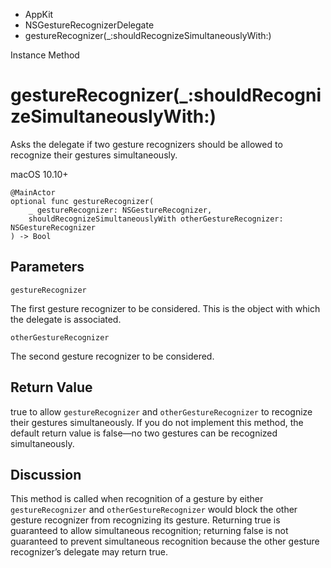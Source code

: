 

- AppKit
- NSGestureRecognizerDelegate
-  gestureRecognizer(\_:shouldRecognizeSimultaneouslyWith:) 

Instance Method

# gestureRecognizer(\_:shouldRecognizeSimultaneouslyWith:)

Asks the delegate if two gesture recognizers should be allowed to recognize their gestures simultaneously.

macOS 10.10+

``` source
@MainActor
optional func gestureRecognizer(
    _ gestureRecognizer: NSGestureRecognizer,
    shouldRecognizeSimultaneouslyWith otherGestureRecognizer: NSGestureRecognizer
) -> Bool
```

## Parameters 

`gestureRecognizer`  

The first gesture recognizer to be considered. This is the object with which the delegate is associated.

`otherGestureRecognizer`  

The second gesture recognizer to be considered.

## Return Value

true to allow `gestureRecognizer` and `otherGestureRecognizer` to recognize their gestures simultaneously. If you do not implement this method, the default return value is false—no two gestures can be recognized simultaneously.

## Discussion

This method is called when recognition of a gesture by either `gestureRecognizer` and `otherGestureRecognizer` would block the other gesture recognizer from recognizing its gesture. Returning true is guaranteed to allow simultaneous recognition; returning false is not guaranteed to prevent simultaneous recognition because the other gesture recognizer’s delegate may return true.

